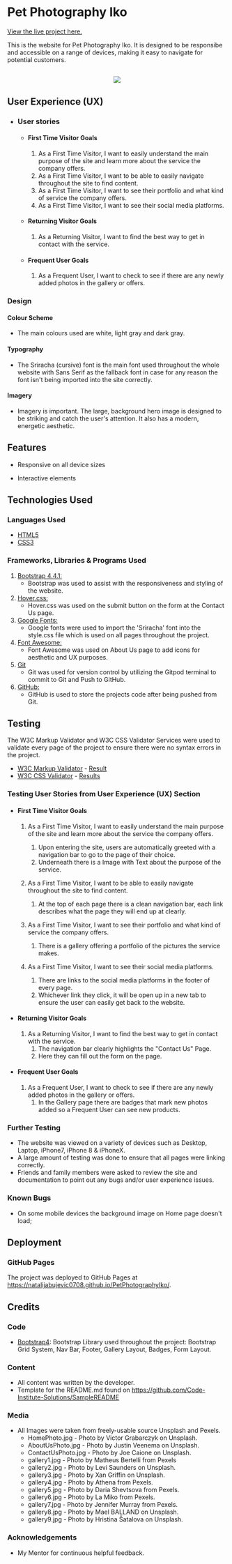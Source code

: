 <h1>Pet Photography Iko</h1>

[View the live project here.](https://natalijabujevic0708.github.io/PetPhotographyIko/)

This is the website for Pet Photography Iko. It is designed to be responsibe and accessible on a range of devices, making it easy to navigate for potential customers.

<h2 align="center"><img src="./assets/images/responsivedesign.png"></h2>
<h2>User Experience (UX)</h2>


-   ### User stories

    -   #### First Time Visitor Goals

        1. As a First Time Visitor, I want to easily understand the main purpose of the site and learn more about the service the company offers.
        2. As a First Time Visitor, I want to be able to easily navigate throughout the site to find content.
        3. As a First Time Visitor, I want to see their portfolio and what kind of service the company offers.
        4. As a First Time Visitor, I want to see their social media platforms.

    -   #### Returning Visitor Goals

        1. As a Returning Visitor, I want to find the best way to get in contact with the service.
        

    -   #### Frequent User Goals
        1. As a Frequent User, I want to check to see if there are any newly added photos in the gallery or offers.
        
### Design
#### Colour Scheme
- The main colours used are white, light gray and dark gray.
#### Typography
 - The Sriracha (cursive) font is the main font used throughout the whole website with Sans Serif as the fallback font in case for any reason the font isn't being imported into the site correctly. 
#### Imagery
- Imagery is important. The large, background hero image is designed to be striking and catch the user's attention. It also has a modern, energetic aesthetic.
## Features

-   Responsive on all device sizes

-   Interactive elements

## Technologies Used

### Languages Used

-   [HTML5](https://en.wikipedia.org/wiki/HTML5)
-   [CSS3](https://en.wikipedia.org/wiki/Cascading_Style_Sheets)

### Frameworks, Libraries & Programs Used

1. [Bootstrap 4.4.1:](https://getbootstrap.com/docs/4.4/getting-started/introduction/)
    - Bootstrap was used to assist with the responsiveness and styling of the website.
1. [Hover.css:](https://ianlunn.github.io/Hover/)
    - Hover.css was used on the submit button on the form at the Contact Us page.
1. [Google Fonts:](https://fonts.google.com/)
    - Google fonts were used to import the 'Sriracha' font into the style.css file which is used on all pages throughout the project.
1. [Font Awesome:](https://fontawesome.com/)
    - Font Awesome was used on About Us page to add icons for aesthetic and UX purposes.
1. [Git](https://git-scm.com/)
    - Git was used for version control by utilizing the Gitpod terminal to commit to Git and Push to GitHub.
1. [GitHub:](https://github.com/)
    - GitHub is used to store the projects code after being pushed from Git.

## Testing

The W3C Markup Validator and W3C CSS Validator Services were used to validate every page of the project to ensure there were no syntax errors in the project.

-   [W3C Markup Validator](https://validator.w3.org/) - [Result](https://validator.w3.org/nu/?showsource=yes&doc=https%3A%2F%2Fnatalijabujevic0708.github.io%2FPetPhotographyIko%2F)
-   [W3C CSS Validator](https://jigsaw.w3.org/css-validator/#validate_by_input) - [Results]()

### Testing User Stories from User Experience (UX) Section

-   #### First Time Visitor Goals

    1. As a First Time Visitor, I want to easily understand the main purpose of the site and learn more about the service the company offers.
        1. Upon entering the site, users are automatically greeted with a navigation bar to go to the page of their choice. 
        2. Underneath there is a Image with Text about the purpose of the service.
        
    2. As a First Time Visitor, I want to be able to easily navigate throughout the site to find content.
        1. At the top of each page there is a clean navigation bar, each link describes what the page they will end up at clearly.

    3. As a First Time Visitor, I want to see their portfolio and what kind of service the company offers.
        1. There is a gallery offering a portfolio of the pictures the service makes.

    4. As a First Time Visitor, I want to see their social media platforms.
        1. There are links to the social media platforms in the footer of every page.
        2.  Whichever link they click, it will be open up in a new tab to ensure the user can easily get back to the website.

-   #### Returning Visitor Goals

    1. As a Returning Visitor, I want to find the best way to get in contact with the service.
        1. The navigation bar clearly highlights the "Contact Us" Page.
        2. Here they can fill out the form on the page.
       

-   #### Frequent User Goals

    1. As a Frequent User, I want to check to see if there are any newly added photos in the gallery or offers.
        1. In the Gallery page there are badges that mark new photos added so a Frequent User can see new products.

### Further Testing

-   The website was viewed on a variety of devices such as Desktop, Laptop, iPhone7, iPhone 8 & iPhoneX.
-   A large amount of testing was done to ensure that all pages were linking correctly.
-   Friends and family members were asked to review the site and documentation to point out any bugs and/or user experience issues.

### Known Bugs

-   On some mobile devices the background image on Home page doesn't load;

## Deployment

### GitHub Pages

The project was deployed to GitHub Pages at https://natalijabujevic0708.github.io/PetPhotographyIko/.


## Credits

### Code

-   [Bootstrap4](https://getbootstrap.com/docs/4.4/getting-started/introduction/): Bootstrap Library used throughout the project: Bootstrap Grid System, Nav Bar, Footer, Gallery Layout, Badges, Form Layout.


### Content

-   All content was written by the developer.
-   Template for the README.md found on https://github.com/Code-Institute-Solutions/SampleREADME

### Media

-   All Images were taken from freely-usable source Unsplash and Pexels.
    - HomePhoto.jpg - Photo by Victor Grabarczyk on Unsplash.
    - AboutUsPhoto.jpg - Photo by Justin Veenema on Unsplash.
    - ContactUsPhoto.jpg - Photo by Joe Caione on Unsplash.
    - gallery1.jpg - Photo by Matheus Bertelli from Pexels
    - gallery2.jpg - Photo by Levi Saunders on Unsplash.
    - gallery3.jpg - Photo by Xan Griffin on Unsplash.
    - gallery4.jpg - Photo by Athena from Pexels.
    - gallery5.jpg - Photo by Daria Shevtsova from Pexels.
    - gallery6.jpg - Photo by La Miko from Pexels.
    - gallery7.jpg - Photo by Jennifer Murray from Pexels.
    - gallery8.jpg - Photo by Mael BALLAND on Unsplash.
    - gallery9.jpg - Photo by Hristina Šatalova on Unsplash.

### Acknowledgements

-   My Mentor for continuous helpful feedback.


